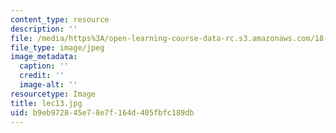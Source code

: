 ```yaml
---
content_type: resource
description: ''
file: /media/https%3A/open-learning-course-data-rc.s3.amazonaws.com/18-01sc-single-variable-calculus-fall-2010/b9eb972845e78e7f164d405fbfc189db_lec13.jpg
file_type: image/jpeg
image_metadata:
  caption: ''
  credit: ''
  image-alt: ''
resourcetype: Image
title: lec13.jpg
uid: b9eb9728-45e7-8e7f-164d-405fbfc189db
---
```

